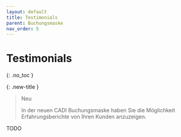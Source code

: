 ```yaml
---
layout: default
title: Testimonials
parent: Buchungsmaske
nav_order: 5
---
```


# Testimonials
{: .no_toc }

<!--
## Inhaltsverzeichnis
{: .no_toc .text-delta }

1. TOC
{:toc}
-->

{: .new-title }
> Neu
>
> In der neuen CADI Buchungsmaske haben Sie die Möglichkeit Erfahrungsberichte von Ihren Kunden anzuzeigen.


TODO